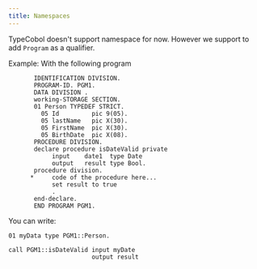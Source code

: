 ```yaml
---
title: Namespaces
---
```


TypeCobol doesn't support namespace for now. However we support to add `Program` as a qualifier.

Example:
With the following program
```cobol
       IDENTIFICATION DIVISION.
       PROGRAM-ID. PGM1.
       DATA DIVISION .
       working-STORAGE SECTION.
       01 Person TYPEDEF STRICT. 
         05 Id         pic 9(05).     
         05 lastName   pic X(30).     
         05 FirstName  pic X(30).      
         05 BirthDate  pic X(08).
       PROCEDURE DIVISION.
       declare procedure isDateValid private
            input    date1  type Date
            output   result type Bool.
       procedure division.
      *     code of the procedure here...
            set result to true
            .
       end-declare.
       END PROGRAM PGM1.
```

You can write:
```cobol
01 myData type PGM1::Person.

call PGM1::isDateValid input myDate
                       output result
```